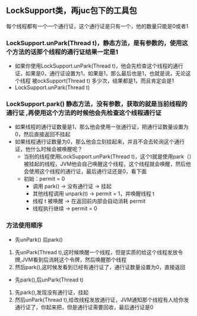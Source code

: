 ## LockSupport类，再juc包下的工具包 
每个线程都有一个一个通行证，这个通行证是只有一个，他的数量只能是0或者1
### LockSupport.unPark(Thread t)，静态方法，是有参数的，使用这个方法的话那个线程的通行证结果一定是1
- 如果你使用LockSupport.unPark(Thread t)，他会先检查这个线程的通行证，如果是0，通行证设置为1，如果是1，那么最后也是1，也就是说，无论这个线程
被ockSupport(Thread t) 多少次，结果都是1，而且肯定会是1
- LockSupport.unPark(Thread t)
### LockSupport.park() 静态方法，没有参数，获取的就是当前线程的通行证 ,再使用这个方法的时候他会先检查这个线程通行证
- 如果线程的通行证数量是1，那么他会使用一张通行证，把通行证数量设置为0，然后直接返回不挂起  
- 如果线程通行证数量为0，那么他会立刻挂起来，并且不会去轮询这个通行证，他什么时候会被唤醒呢？  
  - 当别的线程使用LockSupport.unPark(Thread t)，这个t就是使用park（）被挂起的线程，JVM他会自己唤醒这个线程，这个线程就会唤醒，然后他会使用这个线程的通行证，最后通行证还是0，看下面
  - 初始：permit = 0
    - 调用 park() → 没有通行证 → 挂起
    - 其他线程调用 unpark(t) → permit = 1，并唤醒线程 t
    - 线程 t 被唤醒 → 在返回前内部会自动消耗 permit
    - 线程执行继续 → permit = 0  
### 方法使用顺序
- 先unPark() 后park()
1.  先unPark(Thread t),这时候唤醒一个线程，但是实质的给这个线程发放令牌,JVM看到后消耗这个令牌，然后唤醒那个线程
2.  然后park(),这时候发看到已经有通行证了，通行证数量设置为0，直接返回  
- 先park(),后unPark(Thread t)
1. 先park(),发现没有通行证，挂起
2. 然后unPark(Thread t),给改线程发放通行证，JVM通知那个线程有人给你发通行证了，你起来把，但是通行证需要回收，最后通行证是0  
